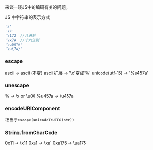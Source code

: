 来谈一谈JS中的编码有关的问题。

JS 中字符串的表示方式
```js
'z'
'\z'
'\172' //八进制
'\x7A' //十六进制
'\u007A'
'\u{7A}'
```

### escape
ascii -> ascii (不变)
ascii 扩展 -> '\x'变成'%'
unicode(utf-16) -> '%u457a'

### unescape
% -> \x or \u00
%u457a -> \u457a

### encodeURIComponent
相当于`escape(unicodeToUTF8(str))`

### String.fromCharCode
0x11 -> \x11
0xa1 -> \xa1
0xa175 -> \ua175
